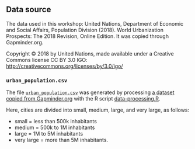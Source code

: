 ## Data source

The data used in this workshop: United Nations, Department of Economic and Social Affairs, Population Division (2018). World Urbanization Prospects: The 2018 Revision, Online Edition. It was copied through Gapminder.org.

Copyright © 2018 by United Nations, made available under a Creative Commons license CC BY 3.0 IGO: <http://creativecommons.org/licenses/by/3.0/igo/>

### `urban_population.csv`

The file [`urban_population.csv`](urban_population.csv) was generated by processing [a dataset copied from Gapminder.org](_Urbanization%20-%20Dataset%20-%20v1.xlsx) with the R script [data-processing.R](data-processing.R).

Here, cities are divided into small, medium, large, and very large, as follows:
- small = less than 500k inhabitants
- medium = 500k to 1M inhabitants
- large = 1M to 5M inhabitants
- very large = more than 5M inhabitants.

